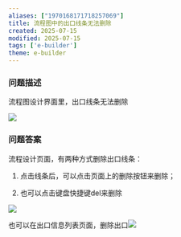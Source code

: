 ```yaml
---
aliases: ["1970168171718257069"]
title: 流程图中的出口线条无法删除
created: 2025-07-15
modified: 2025-07-15
tags: ['e-builder']
theme: e-builder
---
```


### 问题描述

流程图设计界面里，出口线条无法删除

![](151faa58cdd76fba8ffb4e240b41ac9d.jpg)

### 问题答案

流程设计页面，有两种方式删除出口线条：

1. 点击线条后，可以点击页面上的删除按钮来删除；

2. 也可以点击键盘快捷键del来删除

![](23a1bad21c3f51523fc99e1396365c31.jpg)

也可以在出口信息列表页面，删除出口![](77981661b15b54694672fb2f62964424.jpg)
